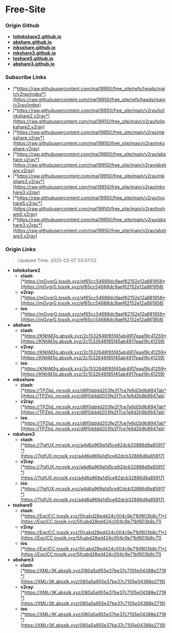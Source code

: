 # Free-Site

### Origin Github

- [**tolinkshare2.github.io**](https://github.com/tolinkshare2/tolinkshare2.github.io)
- [**abshare.github.io**](https://github.com/abshare/abshare.github.io)
- [**mksshare.github.io**](https://github.com/mksshare/mksshare.github.io)
- [**mkshare3.github.io**](https://github.com/mkshare3/mkshare3.github.io)
- [**toshare5.github.io**](https://github.com/toshare5/toshare5.github.io)
- [**abshare3.github.io**](https://github.com/abshare3/abshare3.github.io)

### Subscribe Links

- [*https://raw.githubusercontent.com/mai19950/free_site/refs/heads/main/v2ray/index*](https://raw.githubusercontent.com/mai19950/free_site/refs/heads/main/v2ray/index)
- [*https://raw.githubusercontent.com/mai19950/free_site/main/v2ray/tolinkshare2.v2ray*](https://raw.githubusercontent.com/mai19950/free_site/main/v2ray/tolinkshare2.v2ray)
- [*https://raw.githubusercontent.com/mai19950/free_site/main/v2ray/mksshare.v2ray*](https://raw.githubusercontent.com/mai19950/free_site/main/v2ray/mksshare.v2ray)
- [*https://raw.githubusercontent.com/mai19950/free_site/main/v2ray/abshare.v2ray*](https://raw.githubusercontent.com/mai19950/free_site/main/v2ray/abshare.v2ray)
- [*https://raw.githubusercontent.com/mai19950/free_site/main/v2ray/mkshare3.v2ray*](https://raw.githubusercontent.com/mai19950/free_site/main/v2ray/mkshare3.v2ray)
- [*https://raw.githubusercontent.com/mai19950/free_site/main/v2ray/toshare5.v2ray*](https://raw.githubusercontent.com/mai19950/free_site/main/v2ray/toshare5.v2ray)
- [*https://raw.githubusercontent.com/mai19950/free_site/main/v2ray/abshare3.v2ray*](https://raw.githubusercontent.com/mai19950/free_site/main/v2ray/abshare3.v2ray)

### Origin Links

> Updated Time: 2025-02-07 03:07:02

- **tolinkshare2**
  - **clash**: [*https://mGvgrG.tosslk.xyz/ef65cc54688dc9aef62152e12a881958*](https://mGvgrG.tosslk.xyz/ef65cc54688dc9aef62152e12a881958)
  - **v2ray**: [*https://mGvgrG.tosslk.xyz/ef65cc54688dc9aef62152e12a881958*](https://mGvgrG.tosslk.xyz/ef65cc54688dc9aef62152e12a881958)
  - **ios**: [*https://mGvgrG.tosslk.xyz/ef65cc54688dc9aef62152e12a881958*](https://mGvgrG.tosslk.xyz/ef65cc54688dc9aef62152e12a881958)
- **abshare**
  - **clash**: [*https://KNhM3g.absslk.xyz/2c1532646f85f45ab4917eaa19c41259*](https://KNhM3g.absslk.xyz/2c1532646f85f45ab4917eaa19c41259)
  - **v2ray**: [*https://KNhM3g.absslk.xyz/2c1532646f85f45ab4917eaa19c41259*](https://KNhM3g.absslk.xyz/2c1532646f85f45ab4917eaa19c41259)
  - **ios**: [*https://KNhM3g.absslk.xyz/2c1532646f85f45ab4917eaa19c41259*](https://KNhM3g.absslk.xyz/2c1532646f85f45ab4917eaa19c41259)
- **mksshare**
  - **clash**: [*https://TPZIpL.mcsslk.xyz/d8f0dddd203fe2f7ce7e6d2b9b8947ab*](https://TPZIpL.mcsslk.xyz/d8f0dddd203fe2f7ce7e6d2b9b8947ab)
  - **v2ray**: [*https://TPZIpL.mcsslk.xyz/d8f0dddd203fe2f7ce7e6d2b9b8947ab*](https://TPZIpL.mcsslk.xyz/d8f0dddd203fe2f7ce7e6d2b9b8947ab)
  - **ios**: [*https://TPZIpL.mcsslk.xyz/d8f0dddd203fe2f7ce7e6d2b9b8947ab*](https://TPZIpL.mcsslk.xyz/d8f0dddd203fe2f7ce7e6d2b9b8947ab)
- **mkshare3**
  - **clash**: [*https://7IgfUX.mcsslk.xyz/a4d6a969a1d5ce82dcb32886d9a85917*](https://7IgfUX.mcsslk.xyz/a4d6a969a1d5ce82dcb32886d9a85917)
  - **v2ray**: [*https://7IgfUX.mcsslk.xyz/a4d6a969a1d5ce82dcb32886d9a85917*](https://7IgfUX.mcsslk.xyz/a4d6a969a1d5ce82dcb32886d9a85917)
  - **ios**: [*https://7IgfUX.mcsslk.xyz/a4d6a969a1d5ce82dcb32886d9a85917*](https://7IgfUX.mcsslk.xyz/a4d6a969a1d5ce82dcb32886d9a85917)
- **toshare5**
  - **clash**: [*https://EqclCC.tosslk.xyz/5fcabd28ed424c004c9e71bf803b8c71*](https://EqclCC.tosslk.xyz/5fcabd28ed424c004c9e71bf803b8c71)
  - **v2ray**: [*https://EqclCC.tosslk.xyz/5fcabd28ed424c004c9e71bf803b8c71*](https://EqclCC.tosslk.xyz/5fcabd28ed424c004c9e71bf803b8c71)
  - **ios**: [*https://EqclCC.tosslk.xyz/5fcabd28ed424c004c9e71bf803b8c71*](https://EqclCC.tosslk.xyz/5fcabd28ed424c004c9e71bf803b8c71)
- **abshare3**
  - **clash**: [*https://XMLr3K.absslk.xyz/080a5a955e37be37c7105e04388e2719*](https://XMLr3K.absslk.xyz/080a5a955e37be37c7105e04388e2719)
  - **v2ray**: [*https://XMLr3K.absslk.xyz/080a5a955e37be37c7105e04388e2719*](https://XMLr3K.absslk.xyz/080a5a955e37be37c7105e04388e2719)
  - **ios**: [*https://XMLr3K.absslk.xyz/080a5a955e37be37c7105e04388e2719*](https://XMLr3K.absslk.xyz/080a5a955e37be37c7105e04388e2719)

